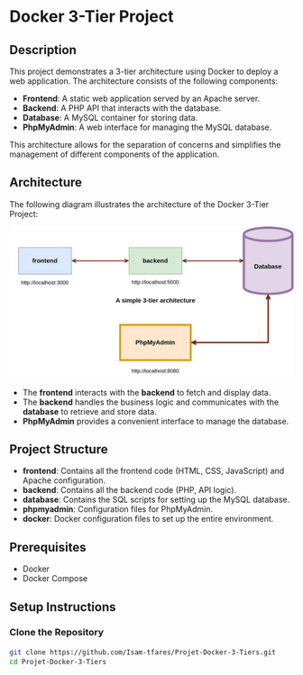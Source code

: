 # Docker 3-Tier Project

## Description

This project demonstrates a 3-tier architecture using Docker to deploy a web application. The architecture consists of the following components:

- **Frontend**: A static web application served by an Apache server.
- **Backend**: A PHP API that interacts with the database.
- **Database**: A MySQL container for storing data.
- **PhpMyAdmin**: A web interface for managing the MySQL database.

This architecture allows for the separation of concerns and simplifies the management of different components of the application.

## Architecture

The following diagram illustrates the architecture of the Docker 3-Tier Project:

![Architecture](architecture.png)

- The **frontend** interacts with the **backend** to fetch and display data.
- The **backend** handles the business logic and communicates with the **database** to retrieve and store data.
- **PhpMyAdmin** provides a convenient interface to manage the database.

## Project Structure

- **frontend**: Contains all the frontend code (HTML, CSS, JavaScript) and Apache configuration.
- **backend**: Contains all the backend code (PHP, API logic).
- **database**: Contains the SQL scripts for setting up the MySQL database.
- **phpmyadmin**: Configuration files for PhpMyAdmin.
- **docker**: Docker configuration files to set up the entire environment.

## Prerequisites

- Docker
- Docker Compose

## Setup Instructions

### Clone the Repository

```bash
git clone https://github.com/Isam-tfares/Projet-Docker-3-Tiers.git
cd Projet-Docker-3-Tiers
